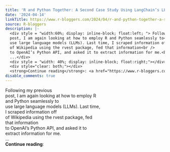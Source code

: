 ```yaml
---
title: 'R and Python Together: A Second Case Study Using LangChain’s LLM Tools'
date: '2024-04-14'
linkTitle: https://www.r-bloggers.com/2024/04/r-and-python-together-a-second-case-study-using-langchains-llm-tools/
source: R-bloggers
description: |-
  <div style = "width:60%; display: inline-block; float:left; "> Following my previous<br />
  post, I am again looking at how to employ R and Python seamlessly to<br />
  use large language models (LLMs). Last time, I scraped information off<br />
  of Wikipedia using the rvest package, fed that information<br />
  to OpenAI’s Python API, and asked it to extract information for me.<br />
  ...</div>
  <div style = "width: 40%; display: inline-block; float:right;"></div>
  <div style="clear: both;"></div>
  <strong>Continue reading</strong>: <a href="https://www.r-bloggers.com/2024/04/r-and-python-together-a-second-c ...
disable_comments: true
---
```

<div style = "width:60%; display: inline-block; float:left; "> Following my previous<br />
post, I am again looking at how to employ R and Python seamlessly to<br />
use large language models (LLMs). Last time, I scraped information off<br />
of Wikipedia using the rvest package, fed that information<br />
to OpenAI’s Python API, and asked it to extract information for me.<br />
...</div>
<div style = "width: 40%; display: inline-block; float:right;"></div>
<div style="clear: both;"></div>
<strong>Continue reading</strong>: <a href="https://www.r-bloggers.com/2024/04/r-and-python-together-a-second-c ...